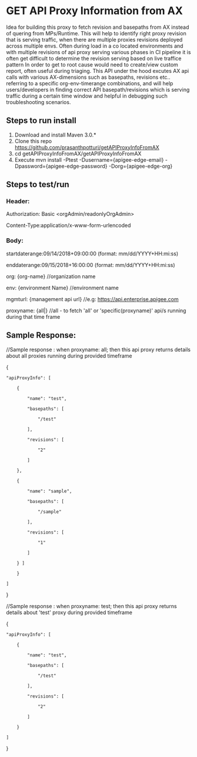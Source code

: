 # GET API Proxy Information from AX
Idea for building this proxy to fetch revision and basepaths from AX instead of quering from MPs/Runtime. 
This will help to identify right proxy revision that is serving traffic, when there are multiple proxies revisions deployed across multiple envs. Often during load in a co located environments and with multiple revisions of api proxy serving various phases in CI pipeline it is often get difficult to determine the revision serving based on live traffice pattern
In order to get to root cause would need to create/view  custom report, often useful during triaging.
This API  under the hood excutes AX api calls with various AX-dimensions such as basepaths, revisions etc.. referring to a specific org-env-timerange combinations, and will help users/developers in finding correct API basepath/revisions which is serving traffic during a certain time window and helpful in debugging such troubleshooting scenarios.

## Steps to run install
1. Download and install Maven 3.0.*
2. Clone this repo https://github.com/prasanthpotturi/getAPIProxyInfoFromAX
3. cd getAPIProxyInfoFromAX/getAPIProxyInfoFromAX
4. Execute mvn install -Ptest -Dusername={apigee-edge-email} -Dpassword={apigee-edge-password} -Dorg={apigee-edge-org}

## Steps to test/run

### Header:

Authorization: Basic <orgAdmin/readonlyOrgAdmin>

Content-Type:application/x-www-form-urlencoded

### Body:

startdaterange:09/14/2018+09:00:00 (format: mm/dd/YYYY+HH:mi:ss)

enddaterange:09/15/2018+16:00:00   (format: mm/dd/YYYY+HH:mi:ss)

org: {org-name} //organization name

env: {environment Name} //environment name

mgmturl: {management api url} //e.g: https://api.enterprise.apigee.com

proxyname: {all|<specific api proxy>} //all - to fetch 'all' or 'specific(proxyname)' api/s running during that time frame


## Sample Response:

//Sample response : when proxyname: all; then this api proxy returns details about all proxies running during provided timeframe 

{

    "apiProxyInfo": [

        {

            "name": "test",

            "basepaths": [

                "/test"

            ],

            "revisions": [

                "2"

            ]

        },

        {

            "name": "sample",

            "basepaths": [

                "/sample"

            ],

            "revisions": [

                "1"

            ]

        } ]

        }

    ]

}

//Sample response : when proxyname: test; then this api proxy returns details about 'test' proxy during provided timeframe 

{

    "apiProxyInfo": [

        {

            "name": "test",

            "basepaths": [

                "/test"

            ],

            "revisions": [

                "2"

            ]

        }

    ]

}

